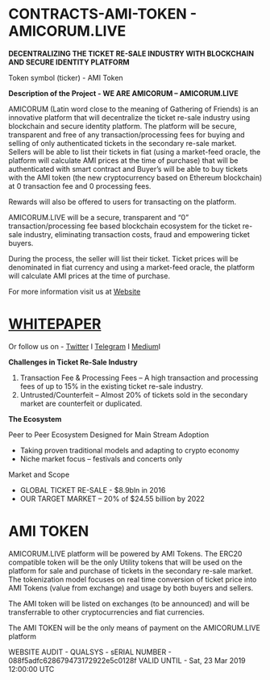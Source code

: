 # CONTRACTS-AMI-TOKEN - AMICORUM.LIVE

<b>DECENTRALIZING THE TICKET RE-SALE INDUSTRY WITH BLOCKCHAIN AND SECURE IDENTITY PLATFORM</b>

Token symbol (ticker) - AMI Token

<b>Description of the Project - WE ARE AMICORUM – AMICORUM.LIVE</b>

AMICORUM (Latin word close to the meaning of Gathering of Friends) is an innovative platform that will decentralize the ticket re-sale industry using blockchain and secure identity platform.  The platform will be secure, transparent and free of any transaction/processing fees for buying and selling of only authenticated tickets in the secondary re-sale market.  
Sellers will be able to list their tickets in fiat (using a market-feed oracle, the platform will calculate AMI prices at the time of purchase) that will be authenticated with smart contract and Buyer’s will be able to buy tickets with the AMI token (the new cryptocurrency based on Ethereum blockchain) at 0 transaction fee and 0 processing fees.

Rewards will also be offered to users for transacting on the platform.

AMICORUM.LIVE will be a secure, transparent and “0” transaction/processing fee based blockchain ecosystem for the ticket re-sale industry, eliminating transaction costs, fraud and empowering ticket buyers.

During the process, the seller will list their ticket.  Ticket prices will be denominated in fiat currency and using a market-feed oracle, the platform will calculate AMI prices at the time of purchase. 

For more information visit us at [Website](https://amicorum.live)

# [WHITEPAPER](https://amicorum.live/english.pdf)

Or follow us on - [Twitter](https://twitter.com/AmicorumLive) I [Telegram](https://t.me/amicorumlive) I [Medium](https://medium.com/@amicorumlive)I

<b>Challenges in Ticket Re-Sale Industry</b>

1. Transaction Fee & Processing Fees – A high transaction and processing fees of up to 15% in the existing ticket re-sale industry. 
2. Untrusted/Counterfeit – Almost 20% of tickets sold in the secondary market are counterfeit or duplicated. 

<b>The Ecosystem</b>

Peer to Peer Ecosystem Designed for Main Stream Adoption
- Taking proven traditional models and adapting to crypto economy
- Niche market focus – festivals and concerts only

Market and Scope
- GLOBAL TICKET RE-SALE - $8.9bln in 2016
- OUR TARGET MARKET – 20% of $24.55 billion by 2022

# AMI TOKEN

AMICORUM.LIVE platform will be powered by AMI Tokens.  The ERC20 compatible token will be the only Utility tokens that will be used on the platform for sale and purchase of tickets in the secondary re-sale market. The tokenization model focuses on real time conversion of ticket price into AMI Tokens (value from exchange) and usage by both buyers and sellers.

The AMI token will be listed on exchanges (to be announced) and will be transferrable to other cryptocurrencies and fiat currencies.

The AMI TOKEN will be the only means of payment on the AMICORUM.LIVE platform

WEBSITE AUDIT - QUALSYS - sERIAL NUMBER - 088f5adfc628679473172922e5c0128f
VALID UNTIL - Sat, 23 Mar 2019 12:00:00 UTC
